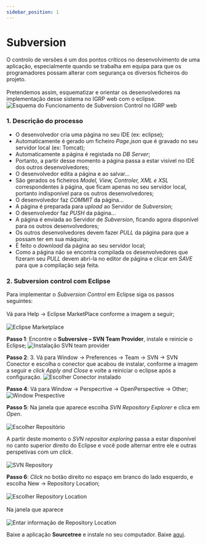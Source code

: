 ```yaml
---
sidebar_position: 1
---
```


# Subversion

O controlo de versões é um dos pontos críticos no desenvolvimento de uma aplicação, especialmente quando se trabalha em equipa para que os programadores possam alterar com segurança os diversos ficheiros do projeto.<br></br> 
Pretendemos assim, esquematizar e orientar os desenvolvedores na implementação desse sistema no IGRP web com o eclipse.
![Esquema do Funcionamento de Subversion Control no IGRP web](img/esquemaSubversionIGRPWeb.png)

### 1. Descrição do processo
- O desenvolvedor cria uma página no seu IDE (ex: eclipse);
- Automaticamente é gerado um ficheiro _Page.json_ que é gravado no seu servidor local (ex: Tomcat);
- Automaticamente a página é registada no _DB Server_;
- Portanto, a partir desse momento a página passa a estar visível no IDE dos outros desenvolvedores;
- O desenvolvedor edita a página e ao salvar…
- São gerados os ficheiros _Model, View, Controler, XML e XSL_ correspondentes à página, que ficam apenas no seu servidor local, portanto indisponível para os outros desenvolvedores;
- O desenvolvedor faz _COMMIT_ da página…
- A página é preparada para _upload_ ao Servidor de _Subversion_;
- O desenvolvedor faz _PUSH_ da página…
- A página é enviada ao Servidor de _Subversion_, ficando agora disponível para os outros desenvolvedores;
- Os outros desenvolvedores devem fazer _PULL_ da página para que a possam ter em sua máquina;
- É feito o _download_ da página ao seu servidor local;
- Como a página não se encontra compilada os desenvolvedores que fizeram seu _PULL_ devem abri-la no editor de página e clicar em _SAVE_ para que a compilação seja feita.

### 2. Subversion control com Eclipse

Para implementar o _Subversion Control_ em Eclipse siga os passos seguintes:<br></br> 
Vá para Help -> Eclipse MarketPlace conforme a imagem a seguir;<br></br>
![Eclipse Marketplace](img/eclipseMarketplace.png)

**Passo 1**: Encontre o **Subversive – SVN Team Provider**, instale e reinicie o Eclipse;
![Instalação SVN team provider](img/installSVN.png)

**Passo 2**: 3. Vá para Window -> Preferences -> Team -> SVN -> SVN Conector e escolha o conector que acabou de instalar, conforme a imagem a seguir e _click Apply and Close_ e volte a reiniciar o eclipse após a configuração.
![Escolher Conector instalado](img/conectorIstalado.png)

**Passo 4**: Vá para Window -> Perspecrtive -> OpenPerspective -> Other;
![Window Prespective](img/windowPerspective.png)

**Passo 5**: Na janela que aparece escolha _SVN Repository Explorer_ e clica em _Open_.<br></br>
![Escolher Repositório](img/escolherRepositório.png)

A partir deste momento o _SVN repositor exploring_ passa a estar disponível no canto superior direito do Eclipse e você pode alternar entre ele e outras perspetivas com um _click_.<br></br>
![SVN Repository](img/svnRepository.png)

**Passo 6**: _Click_ no botão direito no espaço em branco do lado esquerdo, e escolha New -> Repository Location;<br></br>
![Escolher Repository Location](img/repositoryLocation.png)<br></br>
Na janela que aparece<br></br>
![Entar informação de Repository Location](img/infoRepositoryLocation.png)

Baixe a aplicação **Sourcetree** e instale no seu computador. Baixe [aqui](https://bitbucket.org/product/).






